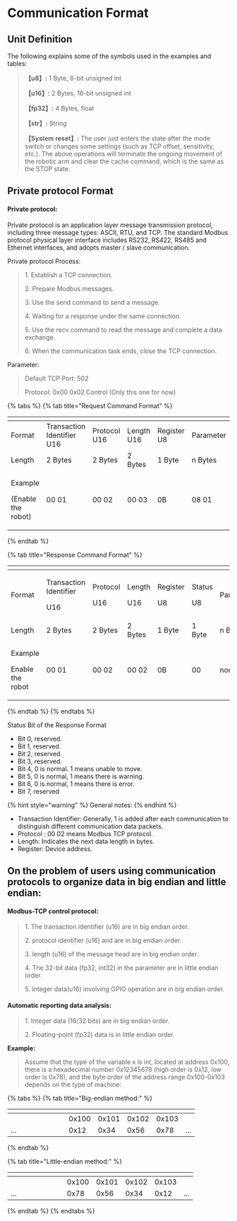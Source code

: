 # Communication Format

## Unit Definition <a href="#_toc8023" id="_toc8023"></a>

The following explains some of the symbols used in the examples and tables:

> **【u8】:** 1 Byte, 8-bit unsigned int
>
> **【u16】:** 2 Bytes, 16-bit unsigned int
>
> **【fp32】:** 4 Bytes, float
>
> **【str】:** String
>
> **【System reset】:** The user just enters the state after the mode switch or changes some settings (such as TCP offset, sensitivity, etc.). The above operations will terminate the ongoing movement of the robotic arm and clear the cache command, which is the same as the STOP state.

## Private protocol Format <a href="#_toc23244" id="_toc23244"></a>

#### Private protocol:

Private protocol is an application layer message transmission protocol, including three message types: ASCII, RTU, and TCP. The standard Modbus protocol physical layer interface includes RS232, RS422, RS485 and Ethernet interfaces, and adopts master / slave communication.

Private protocol Process:

> 1\. Establish a TCP connection.
>
> 2\. Prepare Modbus messages.
>
> 3\. Use the send command to send a message.
>
> 4\. Waiting for a response under the same connection.
>
> 5\. Use the recv command to read the message and complete a data exchange.
>
> 6\. When the communication task ends, close the TCP connection.

Parameter:

> Default TCP Port: 502
>
> Protocol: 0x00 0x02 Control (Only this one for now)

{% tabs %}
{% tab title="Request Command Format" %}
<table data-header-hidden><thead><tr><th></th><th width="147"></th><th width="108"></th><th width="103"></th><th></th><th></th></tr></thead><tbody><tr><td>Format</td><td>Transaction Identifier U16</td><td>Protocol<br>U16</td><td>Length U16</td><td>Register <br>U8</td><td><p>Parameter</p><p></p></td></tr><tr><td>Length</td><td>2 Bytes</td><td>2 Bytes</td><td>2 Bytes</td><td>1 Byte</td><td>n Bytes</td></tr><tr><td><p>Example</p><p>(Enable the robot)</p></td><td>00 01</td><td>00 02</td><td>00 03</td><td>0B</td><td>08 01</td></tr></tbody></table>
{% endtab %}

{% tab title="Response Command Format" %}
<table data-header-hidden><thead><tr><th width="154"></th><th width="130"></th><th width="103"></th><th width="98"></th><th></th><th width="86"></th><th></th></tr></thead><tbody><tr><td>Format</td><td><p>Transaction Identifier</p><p>U16</p></td><td><p>Protocol</p><p>U16</p></td><td><p>Length</p><p>U16</p></td><td><p>Register</p><p>U8</p></td><td><p>Status</p><p>U8</p></td><td><p>Parameters</p><p></p></td></tr><tr><td>Length</td><td>2 Bytes</td><td>2 Bytes</td><td>2 Bytes</td><td>1 Byte</td><td>1 Byte</td><td>n Bytes</td></tr><tr><td><p>Example</p><p>Enable the robot</p></td><td>00 01</td><td>00 02</td><td>00 02</td><td>0B</td><td>00</td><td>none</td></tr></tbody></table>
{% endtab %}
{% endtabs %}

Status Bit of the Response Format

* Bit 0,  reserved.
* Bit 1, reserved.
* Bit 2, reserved.
* Bit 3, reserved.
* Bit 4, 0 is normal. 1 means unable to move.
* Bit 5, 0 is normal, 1 means there is warning.&#x20;
* Bit 6, 0 is normal, 1 means there is error.
* Bit 7, reserved

{% hint style="warning" %}
General notes:
{% endhint %}

* Transaction Identifier: Generally, 1 is added after each communication to distinguish different communication data packets.
* Protocol : 00 02 means Modbus TCP protocol.
* Length: Indicates the next data length in bytes.
* Register: Device address.

## **On the problem of users using communication protocols to organize data in big endian and little endian:**

#### Modbus-TCP control protocol:

> 1\. The transaction identifier (u16) are in big endian order.
>
> 2\. protocol identifier (u16) and are in big endian order.
>
> 3\. length (u16) of the message head are in big endian order.
>
> 4\. The 32-bit data (fp32, int32) in the parameter are in little endian order.
>
> 5\. Integer data(u16) involving GPIO operation are in big endian order.

#### Automatic reporting data analysis:

> 1\. Integer data (16/32 bits) are in big endian order.
>
> 2\. Floating-point (fp32) data is in little endian order.

**Example:**

> Assume that the type of the variable x is int, located at address 0x100, there is a hexadecimal number 0x12345678 (high order is 0x12, low order is 0x78), and the byte order of the address range 0x100-0x103 depends on the type of machine:

{% tabs %}
{% tab title="Big-endian method:" %}
<table data-header-hidden><thead><tr><th width="115"></th><th></th><th></th><th></th><th></th><th></th></tr></thead><tbody><tr><td></td><td>0x100</td><td>0x101</td><td>0x102</td><td>0x103</td><td></td></tr><tr><td>...</td><td>0x12</td><td>0x34</td><td>0x56</td><td>0x78</td><td>...</td></tr></tbody></table>
{% endtab %}

{% tab title="Little-endian method:" %}
<table data-header-hidden><thead><tr><th width="111"></th><th></th><th></th><th></th><th></th><th></th></tr></thead><tbody><tr><td></td><td>0x100</td><td>0x101</td><td>0x102</td><td>0x103</td><td></td></tr><tr><td>...</td><td>0x78</td><td>0x56</td><td>0x34</td><td>0x12</td><td>...</td></tr></tbody></table>
{% endtab %}
{% endtabs %}
